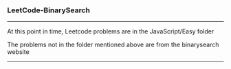 ### LeetCode-BinarySearch
------------------------------------------------

At this point in time, Leetcode problems are in the JavaScript/Easy folder

The problems not in the folder mentioned above are from the binarysearch website

------------------------------------------------
